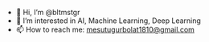 - 👋 Hi, I’m @bltmstgr
- 👀 I’m interested in AI, Machine Learning, Deep Learning 
- 📫 How to reach me: mesutugurbolat1810@gmail.com

<!---
bltmstgr/bltmstgr is a ✨ special ✨ repository because its `README.md` (this file) appears on your GitHub profile.
You can click the Preview link to take a look at your changes.
--->
